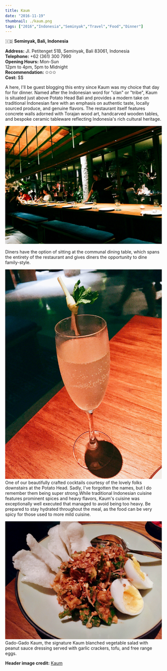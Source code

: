 ```yaml
---
title: Kaum
date: "2016-11-19"
thumbnail: ./kaum.png
tags: ["2016","Indonesia","Seminyak","Travel","Food","Dinner"]
---
```

🇮🇩 **Seminyak, Bali, Indonesia**

**Address:** Jl. Petitenget 51B, Seminyak, Bali 83061, Indonesia  
**Telephone:** +62 (361) 300 7990  
**Opening Hours:** Mon-Sun   
12pm to 4pm, 5pm to Midnight  
**Recommendation:** ✩✩✩  
**Cost:** $$  
  
A here, I'll be guest blogging this entry since Kaum was my choice that day for for dinner. Named after the Indonesian word for "clan" or "tribe", Kaum is situated just above Potato Head Bali and provides a modern take on traditional Indonesian fare with an emphasis on authentic taste, locally sourced produce, and genuine flavors. The restaurant itself features concrete walls adorned with Torajan wood art, handcarved wooden tables, and bespoke ceramic tableware reflecting Indonesia's rich cultural heritage.

![Picture](./kaum2.jpg)

Diners have the option of sitting at the communal dining table, which spans the entirety of the restaurant and gives diners the opportunity to dine family-style.

![Picture](./kaum3.jpg)
One of our beautifully crafted cocktails courtesy of the lovely folks downstairs at the Potato Head. Sadly, I've forgotten the names, but I do remember them being super strong.​While traditional Indonesian cuisine features prominent spices and heavy flavors, Kaum's cuisine was exceptionally well executed that managed to avoid being too heavy. Be prepared to stay hydrated throughout the meal, as the food can be very spicy for those used to more mild cuisine.

![Picture](./kaum4.jpg)
Gado-Gado Kaum, the signature Kaum blanched vegetable salad with peanut sauce dressing served with garlic crackers, tofu, and free range eggs. 

**Header image credit:** [Kaum](https://kaum.com/)
